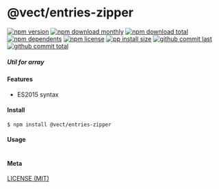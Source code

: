 # @vect/entries-zipper

[![npm version][badge-npm-version]][url-npm]
[![npm download monthly][badge-npm-download-monthly]][url-npm]
[![npm download total][badge-npm-download-total]][url-npm]
[![npm dependents][badge-npm-dependents]][url-github]
[![npm license][badge-npm-license]][url-npm]
[![pp install size][badge-pp-install-size]][url-pp]
[![github commit last][badge-github-last-commit]][url-github]
[![github commit total][badge-github-commit-count]][url-github]

[//]: <> (Shields)

[badge-npm-version]: https://flat.badgen.net/npm/v/@vect/entries-zipper

[badge-npm-download-monthly]: https://flat.badgen.net/npm/dm/@vect/entries-zipper

[badge-npm-download-total]:https://flat.badgen.net/npm/dt/@vect/entries-zipper

[badge-npm-dependents]: https://flat.badgen.net/npm/dependents/@vect/entries-zipper

[badge-npm-license]: https://flat.badgen.net/npm/license/@vect/entries-zipper

[badge-pp-install-size]: https://flat.badgen.net/packagephobia/install/@vect/entries-zipper

[badge-github-last-commit]: https://flat.badgen.net/github/last-commit/hoyeungw/vect

[badge-github-commit-count]: https://flat.badgen.net/github/commits/hoyeungw/vect

[//]: <> (Link)

[url-npm]: https://npmjs.org/package/@vect/entries-zipper

[url-pp]: https://packagephobia.now.sh/result?prev=@vect/entries-zipper

[url-github]: https://github.com/hoyeungw/vect

##### Util for array

#### Features

- ES2015 syntax

#### Install

```console
$ npm install @vect/entries-zipper
```

#### Usage

```js
```

#### Meta

[LICENSE (MIT)](LICENSE)
